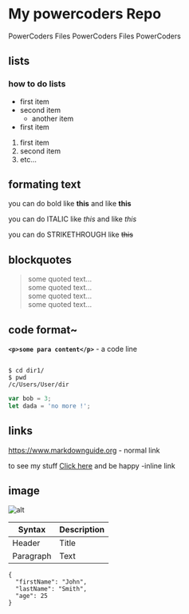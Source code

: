 # My powercoders Repo
PowerCoders Files PowerCoders Files PowerCoders 

## lists
### how to do lists
* first item 
* second item 
  * another item 
* first item 

1. first item
2. second item
3. etc...

## formating text
you can do bold like **this** and like __this__

you can do ITALIC like *this* and like _this_

you can do STRIKETHROUGH like ~~this~~


## blockquotes
> some quoted  text...<br>
> some quoted  text...<br>
> some quoted  text...<br>
> some quoted  text...<br>

## code format~
**` <p>some para content</p> `** - a code line

``` shell

$ cd dir1/
$ pwd
/c/Users/User/dir
```

``` js
var bob = 3; 
let dada = 'no more !';
```

## links
https://www.markdownguide.org   - normal link


to see my stuff [Click here](https://www.markdownguide.org) and be happy   -inline link

## image
![alt](https://images-wixmp-ed30a86b8c4ca887773594c2.wixmp.com/f/07fd6b65-8f1e-4e1e-9914-3e16f53e9656/d3bfdro-0d0a4fb4-46b5-446d-b50c-7e6a51042bab.jpg?token=eyJ0eXAiOiJKV1QiLCJhbGciOiJIUzI1NiJ9.eyJzdWIiOiJ1cm46YXBwOjdlMGQxODg5ODIyNjQzNzNhNWYwZDQxNWVhMGQyNmUwIiwiaXNzIjoidXJuOmFwcDo3ZTBkMTg4OTgyMjY0MzczYTVmMGQ0MTVlYTBkMjZlMCIsIm9iaiI6W1t7InBhdGgiOiJcL2ZcLzA3ZmQ2YjY1LThmMWUtNGUxZS05OTE0LTNlMTZmNTNlOTY1NlwvZDNiZmRyby0wZDBhNGZiNC00NmI1LTQ0NmQtYjUwYy03ZTZhNTEwNDJiYWIuanBnIn1dXSwiYXVkIjpbInVybjpzZXJ2aWNlOmZpbGUuZG93bmxvYWQiXX0.54B8n80GYgl2AS7Ow-ZYCtsHWGry21W4PE5nhHvCOS0)


| Syntax | Description |
| ----------- | ----------- |
| Header | Title |
| Paragraph | Text |


```
{
  "firstName": "John",
  "lastName": "Smith",
  "age": 25
}
```